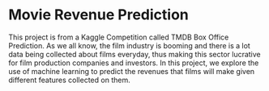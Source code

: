 # Movie Revenue Prediction 
This project is from a Kaggle Competition called TMDB Box Office Prediction. As we all know, the film industry is booming and there is a lot data being collected about films everyday, thus making this sector lucrative for film production companies and investors. In this project, we explore the use of machine learning to predict the revenues that films will make given different features collected on them.
